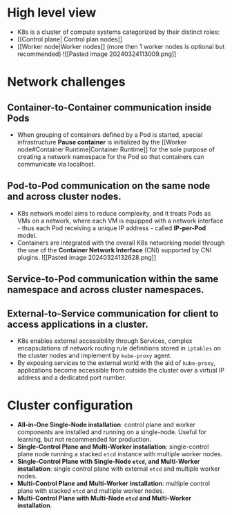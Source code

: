 # High level view
- K8s is a cluster of compute systems categorized by their distinct roles:
- [[Control plane| Control plan nodes]]
- [[Worker node|Worker nodes]] (more then 1 worker nodes is optional but recommended)
![[Pasted image 20240324113009.png]]
# Network challenges
## Container-to-Container communication inside Pods
- When grouping of containers defined by a Pod is started, special infrastructure **Pause container** is initialized by the [[Worker node#Container Runtime|Container Runtime]] for the sole purpose of creating a network namespace for the Pod so that containers can communicate via localhost.
## Pod-to-Pod communication on the same node and across cluster nodes.
 - K8s network model aims to reduce complexity, and it treats Pods as VMs on a network, where each VM is equipped with a network interface - thus each Pod receiving a unique IP address - called **IP-per-Pod** model.
 - Containers are integrated with the overall K8s networking model through the use of the **Container Network Interface** (CNI) supported by CNI plugins.
   ![[Pasted image 20240324132628.png]]
## Service-to-Pod communication within the same namespace and across cluster namespaces.
## External-to-Service communication for client to access applications in a cluster.
- K8s enables external accessibility through Services, complex encapsulations of network routing rule definitions stored in `iptables` on the cluster nodes and implement by `kube-proxy` agent.
- By exposing services to the external world with the aid of `kube-proxy`, applications become accessible from outside the cluster over a virtual IP address and a dedicated port number.
# Cluster configuration
- **All-in-One Single-Node installation**: control plane and worker components are installed and running on a single-node. Useful for learning, but not recommended for production.
- **Single-Control Plane and Multi-Worker installation**: single-control plane node running a stacked `etcd` instance with multiple worker nodes.
- **Single-Control Plane with Single-Node `etcd`, and Multi-Worker installation**: single control plane with external `etcd` and multiple worker nodes.
- **Multi-Control Plane and Multi-Worker installation**: multiple control plane with stacked `etcd` and multiple worker nodes.
- **Multi-Control Plane with Multi-Node `etcd` and Multi-Worker installation**.